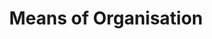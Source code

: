 ---
title: Means of Organisation
type: Discussion
location: The New Centre
dateFormat: # "year", otherwise will be displayed MM.YYYY
dateEnd: 
dateStart: 2022-08-02
url: https://youtu.be/x15IL4f-lAc
---